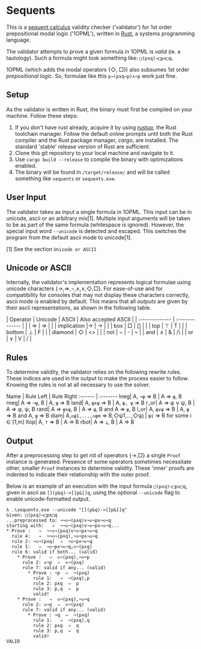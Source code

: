 # Sequents

This is a [sequent calculus](https://en.wikipedia.org/wiki/Sequent_calculus) validity checker ('validator') for 1st order prepositional modal logic ('1OPML'), written in [Rust](https://www.rust-lang.org), a systems programming language.

The validator attempts to prove a given formula in 1OPML is _valid_ (ie. a tautology). Such a formula might look something like: `□(p∧q)→□p∧□q`.

1OPML (which adds the modal operators {◇, □}) also subsumes 1st order _prepositional logic_. So, formulae like this `p→(p∨q→p)∧¬p` work just fine.

## Setup

As the validator is written in Rust, the binary must first be compiled on your machine. Follow these steps:
1. If you don't have rust already, acquire it by using [rustup](https://www.rustup.rs), the Rust toolchain manager. Follow the default online prompts until both the Rust compiler and the Rust package manager, _cargo_, are installed. The standard 'stable' release version of Rust are sufficient.
1. Clone this git repository to your local machine and navigate to it.
1. Use `cargo build --release` to compile the binary with optimizations enabled.
1. The binary will be found in `/target/release/` and will be called something like `sequents` or `sequents.exe`.

## User Input

The validator takes as input a single formula in 1OPML. This input can be in unicode, ascii or an arbitrary mix[1]. Multiple input arguments will be taken to be as part of the same formula (whitespace is ignored). However, the special input word `--unicode` is detected and escaped. This switches the program from the default ascii mode to unicode[1].

[1] See the section `Unicode or ASCII`

## Unicode or ASCII
Internally, the validator's implementation represents logical formulae using unicode characters {→,⇒,¬,∧,∨,◇,□}. For ease-of-use and for compatibility for consoles that may not display these characters correctly, ascii mode is enabled by default. This means that all _outputs_ are given by their ascii representations, as shown in the following table.

| Operator     | Unicode | ASCII | Also accepted ASCII |
| :------------- | :------------- |
|      | ⇒ | =>    |    |
| implication   |→ | ->     |   |
| box | □ | [] | |
| top | ⊤ | T | |
| bottom | ⊥ | F | |
| diamond | ◇ | <> | |
| not   | ¬ | -     | ~  |
| and   | ∧ | &     | /\ |
| or    | ∨ | V     | \/ |

## Rules

To determine validity, the validator relies on the following rewrite rules. These indices are used in the output to make the process easier to follow. Knowing the rules is not at all necessary to use the solver.

Name | Rule Left | Rule Right
 :------ | :-------
lneg| A, `¬φ` ⇒ B | A ⇒ `φ`, B
rneg| A ⇒ `¬φ`, B | A, `φ` ⇒ B
land| A, `φ∧ψ` ⇒ B | A, `φ, ψ` ⇒ B
r_or| A ⇒ φ ∨ ψ, B | A ⇒ φ, ψ, B
rand| A ⇒ `φ∧ψ`, B | A ⇒ `φ`, B and A ⇒ `ψ`, B
l_or| A, `φ∨ψ` ⇒ B | A, `φ` ⇒ B and A, `ψ` ⇒ B
diam| A,`◇φ1,...,◇φm` ⇒ B,◇ψ1,...,◇ψj | `φi` ⇒ B for some i ∈ [1,m]
ltop| A, `⊤` ⇒ B | A ⇒ B
rbot| A ⇒ `⊥`, B | A ⇒ B

## Output

After a preprocessing step to get rid of operators {→,□} a single `Proof` instance is generated. Presence of some operators sometimes necessitate other, smaller `Proof` instances to determine validity. These 'inner' proofs are indented to indicate their relationship with the outer proof.

Below is an example of an execution with the input formula `□(p∧q)→□p∧□q`, given in ascii as `[](p&q)->[]p&[]q`, using the optional `--unicode` flag to enable unicode-formatted output.

```
λ .\sequents.exe --unicode "[](p&q)->[]p&[]q"
Given: □(p∧q)→□p∧□q
...preprocessed to: ¬¬◇¬(p∧q)∨¬◇¬p∧¬◇¬q
starting with:   ⇒  ¬¬◇¬(p∧q)∨¬◇¬p∧¬◇¬q...
* Prove :   ⇒  ¬¬◇¬(p∧q)∨¬◇¬p∧¬◇¬q
  rule 4:   ⇒  ¬¬◇¬(p∧q),¬◇¬p∧¬◇¬q
  rule 2: ¬◇¬(p∧q)  ⇒  ¬◇¬p∧¬◇¬q
  rule 1:   ⇒  ¬◇¬p∧¬◇¬q,◇¬(p∧q)
  rule 6: valid if both... (valid)
    * Prove :   ⇒  ◇¬(p∧q),¬◇¬p
      rule 2: ◇¬p  ⇒  ◇¬(p∧q)
      rule 7: valid if any... (valid)
        * Prove : ¬p  ⇒  ¬(p∧q)
          rule 1:   ⇒  ¬(p∧q),p
          rule 2: p∧q  ⇒  p
          rule 3: p,q  ⇒  p
          valid!
    * Prove :   ⇒  ◇¬(p∧q),¬◇¬q
      rule 2: ◇¬q  ⇒  ◇¬(p∧q)
      rule 7: valid if any... (valid)
        * Prove : ¬q  ⇒  ¬(p∧q)
          rule 1:   ⇒  ¬(p∧q),q
          rule 2: p∧q  ⇒  q
          rule 3: p,q  ⇒  q
          valid!
VALID
```
